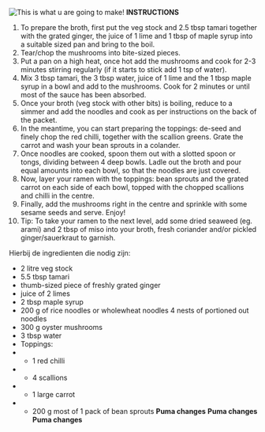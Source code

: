 ![This is what u are going to make!](https://thehappypear.ie/wp-content/uploads/2021/03/01.The-Happy-Pears-Japanese-veg-ramen-2-1536x1536.jpg)
**INSTRUCTIONS**

1. To prepare the broth, first put the veg stock and 2.5 tbsp tamari together with the grated ginger, the juice of 1 lime and 1 tbsp of maple syrup into a suitable sized pan and bring to the boil.
2. Tear/chop the mushrooms into bite-sized pieces.
3. Put a pan on a high heat, once hot add the mushrooms and cook for 2-3 minutes stirring regularly (if it starts to stick add 1 tsp of water).
4. Mix 3 tbsp tamari, the 3 tbsp water, juice of 1 lime and the 1 tbsp maple syrup in a bowl and add to the mushrooms. Cook for 2 minutes or until most of the sauce has been absorbed.
5. Once your broth (veg stock with other bits) is boiling, reduce to a simmer and add the noodles and cook as per instructions on the back of the packet.
6. In the meantime, you can start preparing the toppings: de-seed and finely chop the red chilli, together with the scallion greens. Grate the carrot and wash your bean sprouts in a colander.
7. Once noodles are cooked, spoon them out with a slotted spoon or tongs, dividing between 4 deep bowls. Ladle out the broth and pour equal amounts into each bowl, so that the noodles are just covered.
8. Now, layer your ramen with the toppings: bean sprouts and the grated carrot on each side of each bowl, topped with the chopped scallions and chilli in the centre.
9. Finally, add the mushrooms right in the centre and sprinkle with some sesame seeds and serve. Enjoy!
10. Tip: To take your ramen to the next level, add some dried seaweed (eg. arami) and 2 tbsp of miso into your broth, fresh coriander and/or pickled ginger/sauerkraut to garnish.

Hierbij de ingredienten die nodig zijn:

- 2 litre veg stock
- 5.5 tbsp tamari
- thumb-sized piece of freshly grated ginger
- juice of 2 limes
- 2 tbsp maple syrup
- 200 g of rice noodles or wholewheat noodles 4 nests of portioned out noodles
- 300 g oyster mushrooms
- 3 tbsp water
- Toppings:
- - 1 red chilli
- - 4 scallions
- - 1 large carrot
- - 200 g most of 1 pack of bean sprouts
    **Puma changes**
    **Puma changes**
    **Puma changes**
